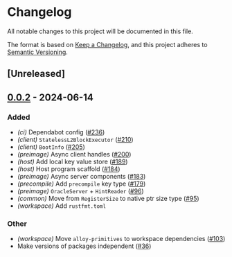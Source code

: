 # Changelog
All notable changes to this project will be documented in this file.

The format is based on [Keep a Changelog](https://keepachangelog.com/en/1.0.0/),
and this project adheres to [Semantic Versioning](https://semver.org/spec/v2.0.0.html).

## [Unreleased]

## [0.0.2](https://github.com/moongate-forks/kona/compare/kona-preimage-v0.0.1...kona-preimage-v0.0.2) - 2024-06-14

### Added
- *(ci)* Dependabot config ([#236](https://github.com/moongate-forks/kona/pull/236))
- *(client)* `StatelessL2BlockExecutor` ([#210](https://github.com/moongate-forks/kona/pull/210))
- *(client)* `BootInfo` ([#205](https://github.com/moongate-forks/kona/pull/205))
- *(preimage)* Async client handles ([#200](https://github.com/moongate-forks/kona/pull/200))
- *(host)* Add local key value store ([#189](https://github.com/moongate-forks/kona/pull/189))
- *(host)* Host program scaffold ([#184](https://github.com/moongate-forks/kona/pull/184))
- *(preimage)* Async server components ([#183](https://github.com/moongate-forks/kona/pull/183))
- *(precompile)* Add `precompile` key type ([#179](https://github.com/moongate-forks/kona/pull/179))
- *(preimage)* `OracleServer` + `HintReader` ([#96](https://github.com/moongate-forks/kona/pull/96))
- *(common)* Move from `RegisterSize` to native ptr size type ([#95](https://github.com/moongate-forks/kona/pull/95))
- *(workspace)* Add `rustfmt.toml`

### Other
- *(workspace)* Move `alloy-primitives` to workspace dependencies ([#103](https://github.com/moongate-forks/kona/pull/103))
- Make versions of packages independent ([#36](https://github.com/moongate-forks/kona/pull/36))
